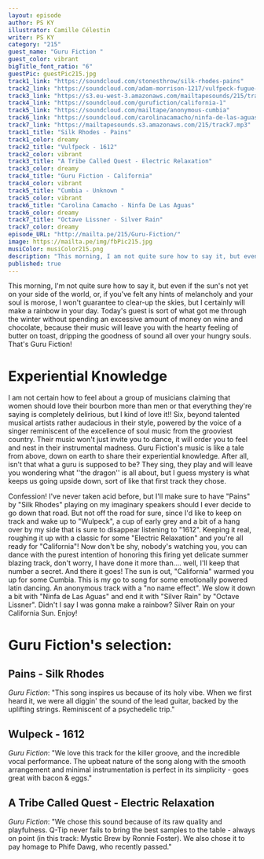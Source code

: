 ```yaml
---
layout: episode
author: PS KY
illustrator: Camille Célestin
writer: PS KY
category: "215"
guest_name: "Guru Fiction "
guest_color: vibrant
bigTitle_font_ratio: "6"
guestPic: guestPic215.jpg
track1_link: "https://soundcloud.com/stonesthrow/silk-rhodes-pains"
track2_link: "https://soundcloud.com/adam-morrison-1217/vulfpeck-fugue-state-02-1612"
track3_link: "https://s3.eu-west-3.amazonaws.com/mailtapesounds/215/track3.mp3"
track4_link: "https://soundcloud.com/gurufiction/california-1"
track5_link: "https://soundcloud.com/mailtape/anonymous-cumbia"
track6_link: "https://soundcloud.com/carolinacamacho/ninfa-de-las-aguas"
track7_link: "https://mailtapesounds.s3.amazonaws.com/215/track7.mp3"
track1_title: "Silk Rhodes - Pains"
track1_color: dreamy
track2_title: "Vulfpeck - 1612"
track2_color: vibrant
track3_title: "A Tribe Called Quest - Electric Relaxation"
track3_color: dreamy
track4_title: "Guru Fiction - California"
track4_color: vibrant
track5_title: "Cumbia - Unknown "
track5_color: vibrant
track6_title: "Carolina Camacho - Ninfa De Las Aguas"
track6_color: dreamy
track7_title: "Octave Lissner - Silver Rain"
track7_color: dreamy
episode_URL: "http://mailta.pe/215/Guru-Fiction/"
image: https://mailta.pe/img/fbPic215.jpg
musiColor: musiColor215.png
description: "This morning, I am not quite sure how to say it, but even if the sun's not yet on your side of the world or, if you've felt any hints of melancholy and your soul is morose, I won't guarantee to clear the skies, but I certainly will make a rainbow in your day. Today's guest is sort of what got me through the winter without spending an excessive amount of money on wine and chocolate, because their music will leave you with the hearty feeling of butter on toast, dripping the goodness of sound all over your hungry souls. That's Guru Fiction!!"
published: true
---
```



<p id="introduction">This morning, I'm not quite sure how to say it, but even if the sun's not yet on your side of the world, or, if you've felt any hints of melancholy and your soul is morose, I won't guarantee to clear-up the skies, but I certainly will make a rainbow in your day. Today's guest is sort of what got me through the winter without spending an excessive amount of money on wine and chocolate, because their music will leave you with the hearty feeling of butter on toast, dripping the goodness of sound all over your hungry souls. That's Guru Fiction!</p>

# Experiential Knowledge 

I am not certain how to feel about a group of musicians claiming that women should love their bourbon more than men or that everything they're saying is completely delirious, but I kind of love it!!
Six, beyond talented musical artists rather audacious in their style, powered by the voice of a singer reminiscent of the excellence of soul music from the grooviest country. Their music won't just invite you to dance, it will order you to feel and nest in their instrumental madness. Guru Fiction's music is like a tale from above, down on earth to share their experiential knowledge. After all, isn't that what a guru is supposed to be? They sing, they play and will leave you wondering what ''the dragon'' is all about, but I guess mystery is what keeps us going upside down, sort of like that first track they chose. 

Confession! I've never taken acid before, but I'll make sure to have "Pains" by "Silk Rhodes" playing on my imaginary speakers should I ever decide to go down that road. But not off the road for sure, since I'd like to keep on track and wake up to "Wulpeck", a cup of early grey and a bit of a hang over by my side that is sure to disappear listening to "1612". Keeping it real, roughing it up with a classic for some "Electric Relaxation" and you're all ready for "California"! Now don't be shy, nobody's watching you, you can dance with the purest intention of honoring this firing yet delicate summer blazing track, don't worry, I have done it more than.... well,  I'll keep that number a secret. And there it goes! The sun is out, "California" warmed you up for some Cumbia. This is my go to song for some emotionally powered latin dancing. An anonymous track with a "no name effect". We slow it down a bit with "Ninfa de Las Aguas" and end it with "Silver Rain" by "Octave Lissner".
Didn't I say I was gonna make a rainbow? Silver Rain on your California Sun. Enjoy!



# Guru Fiction's selection:

## Pains - Silk Rhodes 
_Guru Fiction_: "This song inspires us because of its holy vibe. When we first heard it, we were all diggin' the sound of the lead guitar, backed by the uplifting strings. Reminiscent of a psychedelic trip."

## Wulpeck - 1612
_Guru Fiction_: "We love this track for the killer groove, and the incredible vocal performance. The upbeat nature of the song along with the smooth arrangement and minimal instrumentation is perfect in its simplicity - goes great with bacon & eggs."

## A Tribe Called Quest - Electric Relaxation 
_Guru Fiction_: "We chose this sound because of its raw quality and playfulness. Q-Tip never fails to bring the best samples to the table - always on point (in this track: Mystic Brew by Ronnie Foster). We also chose it to pay homage to Phife Dawg, who recently passed."
